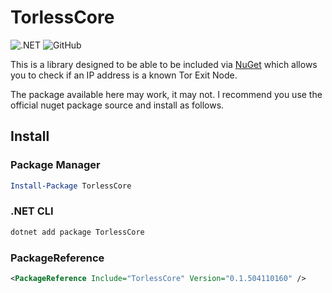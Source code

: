 # TorlessCore

![.NET](https://github.com/PartTimeLegend/TorlessCore/workflows/.NET/badge.svg?branch=master) ![GitHub](https://img.shields.io/github/license/PartTimeLegend/TorlessCore)

This is a library designed to be able to be included via [NuGet](https://www.nuget.org/packages/TorlessCore/) which allows you to check if an IP address is a known Tor Exit Node.

The package available here may work, it may not. I recommend you use the official nuget package source and install as follows.

## Install

### Package Manager

```powershell
Install-Package TorlessCore 
```

### .NET CLI

```powershell
dotnet add package TorlessCore
```

### PackageReference

```xml
<PackageReference Include="TorlessCore" Version="0.1.504110160" />
```
